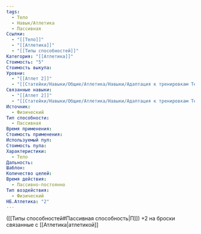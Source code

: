 ```yaml
---
tags:
  - Тело
  - Навык/Атлетика
  - Пассивная
Ссылки:
  - "[[Тело]]"
  - "[[Атлетика]]"
  - "[[Типы способностей]]"
Категория: "[[Атлетика]]"
Стоимость: "5"
Стоимость выкупа: 
Уровни:
  - "[[Атлет 2]]"
  - "[[Статейки/Навыки/Общие/Атлетика/Навыки/Адаптация к тренировкам Тела]]"
Связанные навыки:
  - "[[Атлет 2]]"
  - "[[Статейки/Навыки/Общие/Атлетика/Навыки/Адаптация к тренировкам Тела]]"
Источник:
  - Физический
Тип способности:
  - Пассивная
Время применения: 
Стоимость применения: 
Используемый пул: 
Стоимость пула: 
Характеристики:
  - Тело
Дальность: 
Шаблон: 
Количество целей: 
Время действия:
  - Пассивно-постоянно
Тип воздействия:
  - Физический
НБ.Атлетика: "2"
---
```

([[Типы способностей#Пассивная способность|П]]) +2 на броски связанные с [[Атлетика|атлетикой]]
